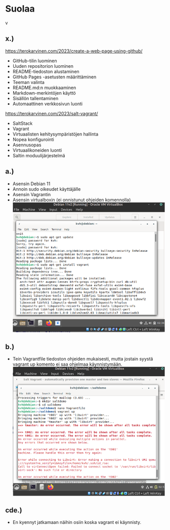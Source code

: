 # Suolaa
v
## x.)

https://terokarvinen.com/2023/create-a-web-page-using-github/
- GitHub-tilin luominen
- Uuden repositorion luominen
- README-tiedoston alustaminen
- GitHub Pages -asetusten määrittäminen
- Teeman valinta
- README.md:n muokkaaminen
- Markdown-merkintöjen käyttö
- Sisällön tallentaminen
- Automaattinen verkkosivun luonti

https://terokarvinen.com/2023/salt-vagrant/
- SaltStack
- Vagrant
- Virtuaalisten kehitysympäristöjen hallinta
- Nopea konfigurointi
- Asennusopas
- Virtuaalikoneiden luonti
- Saltin moduulijärjestelmä

## a.)
- Asensin Debian 11
- Annoin sudo oikeudet käyttäjälle
- Asensin Vagrantin
- Asensin virtualboxin (ei onnistunut ohjeiden komennolla)
![kuva1](/kuvat/h1/1.png)
## b.)
- Tein Vagrantfile tiedoston ohjeiden mukaisesti, mutta jostain syystä vagrant up komento ei saa ohjelmaa käynnistymään.
![kuva3](/kuvat/h1/3.png)

## cde.)

- En kyennyt jatkamaan näihin osiin koska vagrant ei käynnisty.
